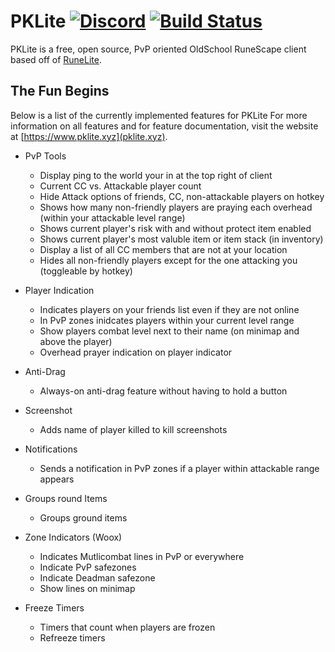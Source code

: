 # PKLite  [![Discord](https://img.shields.io/discord/510866403545317376.svg?logo=discord&logoColor=white)](https://discord.gg/Dp3HuFM) [![Build Status](https://img.shields.io/gitlab/pipeline/pklitedev/pklite.svg?logo=gitlab)](https://gitlab.com/pklitedev/pklite/commits/master)


PKLite is a free, open source, PvP oriented OldSchool RuneScape client based off of [RuneLite](https://github.com/runelite/runelite).

## The Fun Begins

Below is a list of the currently implemented features for PKLite
For more information on all features and for feature documentation, visit the website at [https://www.pklite.xyz](pklite.xyz).

- PvP Tools

    - Display ping to the world your in at the top right of client
    - Current CC vs. Attackable player count
    - Hide Attack options of friends, CC, non-attackable players on hotkey
    - Shows how many non-friendly players are praying each overhead (within your attackable level range)
    - Shows current player's risk with and without protect item enabled
    - Shows current player's most valuble item or item stack (in inventory)
    - Display a list of all CC members that are not at your location
    - Hides all non-friendly players except for the one attacking you (toggleable by hotkey)
    
- Player Indication
    
    - Indicates players on your friends list even if they are not online
    - In PvP zones inidcates players within your current level range
    - Show players combat level next to their name (on minimap and above the player)
    - Overhead prayer indication on player indicator

- Anti-Drag

    - Always-on anti-drag feature without having to hold a button
    
- Screenshot
    
    - Adds name of player killed to kill screenshots
    
- Notifications
    
    - Sends a notification in PvP zones if a player within attackable range appears
    
- Groups round Items

    - Groups ground items 
    
- Zone Indicators (Woox)
    
    - Indicates Mutlicombat lines in PvP or everywhere
    - Indicate PvP safezones
    - Indicate Deadman safezone
    - Show lines on minimap
 
- Freeze Timers
    
    - Timers that count when players are frozen
    - Refreeze timers   
